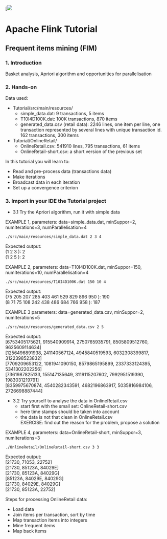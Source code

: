 [<img src="https://readthedocs.org/projects/samuroi/badge/?version=latest">
# Apache Flink Tutorial
## Frequent items mining (FIM)

### 1. Introduction <br>
Basket analysis, Apriori algorithm and opportunities for parallelisation

### 2. Hands-on <br>
Data used: <br>
  - Tutorial/src/main/resources/
    - simple_data.dat: 9 transactions, 5 items   
    - T10I4D100K.dat: 100K transactions, 870 items
    - generated_data.csv (retail data): 2246 lines, one item per line, one transaction represented by several lines with unique transaction id. 162 transactions, 300 items
  - Tutorial/OnlineRetail/ 
    - OnlineRetail.csv:  541910 lines, 795 transactions, 61 items 
    - OnlineRetail-short.csv: a short version of the previous set
  
In this tutorial you will learn to:
  - Read and pre-process data (transactions data)
  - Make iterations
  - Broadcast data in each iteration
  - Set up a convergence criterion
  
### 3. Import in your IDE the Tutorial project <br>

  * 3.1 Try the Apriori algorithm, run it with simple data
  
  EXAMPLE 1, parameters: data=simple_data.dat, minSuppor=2, numIterations=3, numParallelisation=4 <br>

    ./src/main/resources/simple_data.dat 2 3 4
  
  Expected output:<br>
  (1 2 3 ): 2 <br> 
  (1 2 5 ): 2 <br> 

  EXAMPLE 2, parameters: data=T10I4D100K.dat, minSuppor=150, numIterations=10, numParallelisation=4 <br>

    ./src/main/resources/T10I4D100K.dat 150 10 4

   Expected output:<br>
  (75 205 207 285 403 461 529 829 896 950 ): 190 <br> 
  (8 71 75 108 242 438 486 684 766 958 ): 187 <br> 

  EXAMPLE 3 parameters: data=generated_data.csv, minSuppor=2, numIterations=5 <br>
   
    ./src/main/resources/generated_data.csv 2 5

   Expected output:<br>
  [6753405175621, 915540909914, 2750765935791, 8505809512760, 9625609114634] <br> 
  [1256496891938, 241140567124, 4945840519593, 6032308399817, 3122398523832] <br> 
  [7709209653122, 1081941090150, 8579865195899, 2337333124395, 5341302202256] <br> 
  [7361987825133, 155147135649, 3119115207602, 7992951519390, 1983031219791] <br> 
  [8359975670874, 4540282343591, 4682196863917, 5035816984106, 2726698887444] <br> 


  * 3.2 Try yourself to analyse the data in OnlineRetail.csv <br>
    - start first with the small set: OnlineRetail-short.csv
    - here time stamps should be taken into account
    - the data is not that clean in OnlineRetail.csv <br>
        EXERCISE: find out the reason for the problem, propose a solution

  EXAMPLE 4, parameters: data=OnlineRetail-short, minSuppor=3, numIterations=3 <br>
   
    ./OnlineRetail/OnlineRetail-short.csv 3 3

 
  Expected output:<br>
  [21730, 71053, 22752] <br>
  [21730, 85123A, 84029E] <br>
  [21730, 85123A, 84029G] <br>
  [85123A, 84029E, 84029G] <br>
  [21730, 84029E, 84029G] <br>
  [21730, 85123A, 22752] <br>

Steps for processing OnlineRetail data:
  - Load data
  - Join items per transaction, sort by time
  - Map transaction items into integers
  - Mine frequent items
  - Map back items
